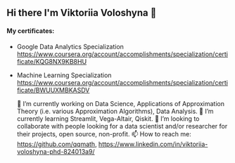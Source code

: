 ## Hi there I'm Viktoriia Voloshyna 👋 


<!--
**qqmath/qqmath** is a ✨ _special_ ✨ repository because its `README.md` (this file) appears on your GitHub profile.

<!--START_SECTION:waka-->
<!--END_SECTION:waka-->

#### My certificates: 
- Google Data Analytics Specialization
https://www.coursera.org/account/accomplishments/specialization/certificate/KQG8NX9KB8HU

- Machine Learning Specialization https://www.coursera.org/account/accomplishments/specialization/certificate/BWUUXMBKASDV

  🔭 I’m currently working on Data Science, Applications of Approximation Theory (i.e. various Approximation Algorithms), Data Analysis.
 🌱 I’m currently learning Streamlit, Vega-Altair, Qiskit.
 👯 I’m looking to collaborate with people looking for a data scientist and/or researcher for their projects, open source, non-profit.
 📫 How to reach me: https://github.com/qqmath, https://www.linkedin.com/in/viktoriia-voloshyna-phd-824013a9/

